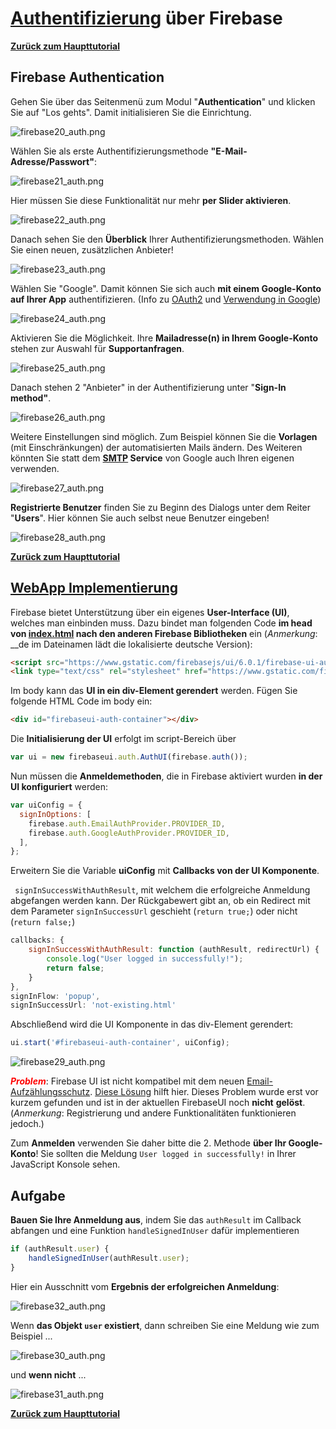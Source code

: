 # [Authentifizierung](https://firebase.google.com/docs/auth?hl=de) über Firebase #

[**Zurück zum Haupttutorial**](tutorial.md)

## Firebase Authentication ##

Gehen Sie über das Seitenmenü zum Modul "**Authentication**" und klicken Sie auf "Los gehts". Damit initialisieren Sie die Einrichtung.  

![firebase20_auth.png](pix%2Ffirebase20_auth.png)

Wählen Sie als erste Authentifizierungsmethode **"E-Mail-Adresse/Passwort"**:

![firebase21_auth.png](pix%2Ffirebase21_auth.png)

Hier müssen Sie diese Funktionalität nur mehr **per Slider aktivieren**.

![firebase22_auth.png](pix%2Ffirebase22_auth.png)

Danach sehen Sie den **Überblick** Ihrer Authentifizierungsmethoden. Wählen Sie einen neuen, zusätzlichen Anbieter! 

![firebase23_auth.png](pix%2Ffirebase23_auth.png)

Wählen Sie "Google". Damit können Sie sich auch **mit einem Google-Konto auf Ihrer App** authentifizieren. (Info zu [OAuth2](https://oauth.net/2/) und [Verwendung in Google](https://developers.google.com/identity/protocols/oauth2?hl=de))

![firebase24_auth.png](pix%2Ffirebase24_auth.png)

Aktivieren Sie die Möglichkeit. Ihre **Mailadresse(n) in Ihrem Google-Konto** stehen zur Auswahl für **Supportanfragen**.

![firebase25_auth.png](pix%2Ffirebase25_auth.png)

Danach stehen 2 "Anbieter" in der Authentifizierung unter "**Sign-In method"**.

![firebase26_auth.png](pix%2Ffirebase26_auth.png)

Weitere Einstellungen sind möglich. Zum Beispiel können Sie die **Vorlagen** (mit Einschränkungen) der automatisierten Mails ändern. Des Weiteren könnten Sie statt dem **[SMTP](https://de.wikipedia.org/wiki/Simple_Mail_Transfer_Protocol) Service** von Google auch Ihren eigenen verwenden.

![firebase27_auth.png](pix%2Ffirebase27_auth.png)

**Registrierte Benutzer** finden Sie zu Beginn des Dialogs unter dem Reiter "**Users**". Hier können Sie auch selbst neue Benutzer eingeben!

![firebase28_auth.png](pix%2Ffirebase28_auth.png)

[**Zurück zum Haupttutorial**](tutorial.md)



## [WebApp Implementierung](https://firebase.google.com/docs/auth/web/firebaseui?hl=de&authuser=0) ##

Firebase bietet Unterstützung über ein eigenes **User-Interface (UI)**, welches man einbinden muss. Dazu bindet man folgenden Code **im head von [index.html](../public/index.html) nach den anderen Firebase Bibliotheken** ein (_Anmerkung_: __de im Dateinamen lädt die lokalisierte deutsche Version):

``` html
<script src="https://www.gstatic.com/firebasejs/ui/6.0.1/firebase-ui-auth__de.js"></script>
<link type="text/css" rel="stylesheet" href="https://www.gstatic.com/firebasejs/ui/6.0.1/firebase-ui-auth.css" />
```

Im body kann das **UI in ein div-Element gerendert** werden. Fügen Sie folgende HTML Code im body ein:

``` html
<div id="firebaseui-auth-container"></div>
```


Die **Initialisierung der UI** erfolgt im script-Bereich über 

``` javascript
var ui = new firebaseui.auth.AuthUI(firebase.auth());
```

Nun müssen die **Anmeldemethoden**, die in Firebase aktiviert wurden **in der UI konfiguriert** werden:

```javascript
var uiConfig = {
  signInOptions: [
    firebase.auth.EmailAuthProvider.PROVIDER_ID,
    firebase.auth.GoogleAuthProvider.PROVIDER_ID,  
  ],
};
```

Erweitern Sie die Variable **uiConfig** mit **Callbacks von der UI Komponente**. 

``` signInSuccessWithAuthResult```, mit welchem die erfolgreiche Anmeldung abgefangen werden kann. Der Rückgabewert gibt an, ob ein Redirect mit dem Parameter ```signInSuccessUrl``` geschieht (```return true;```) oder nicht (```return false;```)

```javascript
callbacks: {
    signInSuccessWithAuthResult: function (authResult, redirectUrl) {
        console.log("User logged in successfully!");
        return false;
    }
},
signInFlow: 'popup',
signInSuccessUrl: 'not-existing.html'
```

Abschließend wird die UI Komponente in das div-Element gerendert:

```javascript
ui.start('#firebaseui-auth-container', uiConfig);
```

![firebase29_auth.png](pix%2Ffirebase29_auth.png)

**_<span style="color:red">Problem</span>_**: 
Firebase UI ist nicht kompatibel mit dem neuen [Email-Aufzählungsschutz](https://cloud.google.com/identity-platform/docs/admin/email-enumeration-protection?hl=de). [Diese Lösung](https://cloud.google.com/identity-platform/docs/admin/email-enumeration-protection?hl=de#disable) hilft hier. 
Dieses Problem wurde erst vor kurzem gefunden und ist in der aktuellen FirebaseUI noch **nicht** **gelöst**. (_Anmerkung_: Registrierung und andere Funktionalitäten funktionieren jedoch.)

Zum **Anmelden** verwenden Sie daher bitte die 2. Methode **über Ihr Google-Konto**! Sie sollten die Meldung ```User logged in successfully!``` in Ihrer JavaScript Konsole sehen.

## Aufgabe ##

**Bauen Sie Ihre Anmeldung aus**, indem Sie das ```authResult``` im Callback abfangen und eine Funktion ```handleSignedInUser``` dafür implementieren 

```javascript
if (authResult.user) {
    handleSignedInUser(authResult.user);
}
```

Hier ein Ausschnitt vom **Ergebnis der erfolgreichen Anmeldung**:

![firebase32_auth.png](pix%2Ffirebase32_auth.png)

Wenn **das Objekt ```user``` existiert**, dann schreiben Sie eine Meldung wie zum Beispiel ...

![firebase30_auth.png](pix%2Ffirebase30_auth.png)

und **wenn nicht** ...

![firebase31_auth.png](pix%2Ffirebase31_auth.png)

[**Zurück zum Haupttutorial**](tutorial.md)